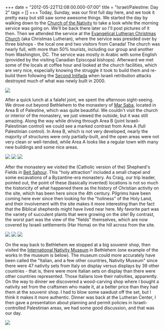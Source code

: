 +++
date = "2012-05-22T12:08:00.000-07:00"
title = "Israel/Palestine: Day 2"
tags = []
+++
Today, Sunday, was our first full day here, and we took it pretty easy but still saw some awesome things.  We started the day by walking down to the [Church of the Nativity](http://en.wikipedia.org/wiki/Church_of_the_nativity) to take a look while the morning service was going on.  We'll be back there later so I'll post pictures of it then.  Then we attended the service at the [Evangelical Lutheran Christmas Church](http://www.bethlehemchristmaslutheran.org/) (aka Christmas Lutheran), where the service was presided over by three bishops - the local one and two visitors from Canada!  The church was nearly full, with more than 50% tourists, including our group and another from Washington, DC.  The service was mostly in Arabic with some English (provided by the visiting Canadian Episcopal bishops).  Afterward we met some of the locals at coffee hour and looked at the church facilities, which are very nice, especially knowing the struggle it took to build them and re-build them following the [Second Intifada](http://en.wikipedia.org/wiki/Al-Aqsa_Intifada) when Israeli retribution attacks destroyed much of what was newly built in 2000.

<img src="http://4.bp.blogspot.com/-RFQS2Im3hqk/T7vil6PGOgI/AAAAAAAAAs8/NdsBQuuxJ4w/s1600/IMG_5590.jpg"/>

After a quick lunch at a falafel joint, we spent the afternoon sight-seeing.  We drove out beyond Bethlehem to the monastery of [Mar Saba](http://en.wikipedia.org/wiki/Mar_Saba), located in Area B of Palestine, which was quite beautiful.  We couldn't visit the church or interior of the monastery, we just viewed the outside, but it was still amazing.  Along the way while driving through Area B (joint Israeli-Palestinian control) we could see a marked contrast from Area A (full Palestinian control).  In Area B, which is not very developed, nearly the majority of structures were only partially-built, and the open areas were not very clean or well-tended, while Area A looks like a regular town with many new buildings and some nice areas.

<img src="http://1.bp.blogspot.com/-bTHyTUfM6jU/T7vf1rILwjI/AAAAAAAAAq4/Geb9RemJFv8/s1600/IMG_5621.jpg"/>

<img src="http://1.bp.blogspot.com/-mCeW2exzkJo/T7vf7lfHy4I/AAAAAAAAArA/tTTiNaNMqSg/s1600/IMG_5622.jpg"/>

<img src="http://3.bp.blogspot.com/-aZQczlWplTc/T7vfsHjGTjI/AAAAAAAAAqg/8Hxsto7SQ1Y/s1600/IMG_5609.jpg"/>

After the monastery we visited the (Catholic version of the) Shepherd's Fields in [Beit Sahour](http://en.wikipedia.org/wiki/Beit_Sahour).  This "holy attraction" included a small chapel and some excavations of a Byzantine-era monastery.  As Craig, our trip leader, pointed out, the point of these (basically invented) locations is not so much the historicity of what happened there as the history of Christian activity on the site, which has been here since the 4th century.  Pilgrims have been coming here ever since then looking for the "holiness" of the Holy Land, and their involvement with the site makes it more interesting than the fact that the Biblical shepherds might have lived near here.  My favorite part was the variety of succulent plants that were growing on the site!  By contrast, the worst part was the view of the "fields" themselves, which are now covered by Israeli settlements (Har Homa) on the hill across from the site.

<img src="http://2.bp.blogspot.com/-II_uA4i-1Tg/T7vgQ3e8HEI/AAAAAAAAAro/3DzEFO04ThY/s1600/IMG_5635.jpg"/>

<img src="http://2.bp.blogspot.com/-DP8L49RgqGg/T7vgT8fcGrI/AAAAAAAAArw/UuU1rZfIQwE/s1600/IMG_5637.jpg"/>

<img src="http://1.bp.blogspot.com/-phWzrUmF8ZU/T7vgWaVZyYI/AAAAAAAAAr4/LmrUVf4_FTc/s1600/IMG_5642.jpg"/>

On the way back to Bethlehem we stopped at a big souvenir shop, then visited the [International Nativity Museum](http://www.salesianbethlehem.com/welcome/international_nativity_museum) in Bethlehem (one example of the works in the museum is below).  The museum could more accurately have been called the "Italian, and a few other countries, Nativity Museum" since there were 47 nativity sets from Italy on display versus displays by 39 other countries - that is, there were more Italian sets on display than there were other countries represented.  Those Italians love their nativities, apparently.  On the way to dinner we discovered a wood-carving shop where I bought a nativity set from the craftsmen who made it, at a better price than they had them at the souvenir shop.  I had to blow some sawdust off the set, but I think it makes it more authentic.  Dinner was back at the Lutheran Center, I then gave a presentation about planning and permit policies in Israeli-controlled Palestinian areas, we had some good discussion, and that was our day.

<img src="http://4.bp.blogspot.com/-5kmjaFtDptw/T7vgY3p74GI/AAAAAAAAAsA/kD6rWZU4b-U/s1600/IMG_5650.jpg"/>
